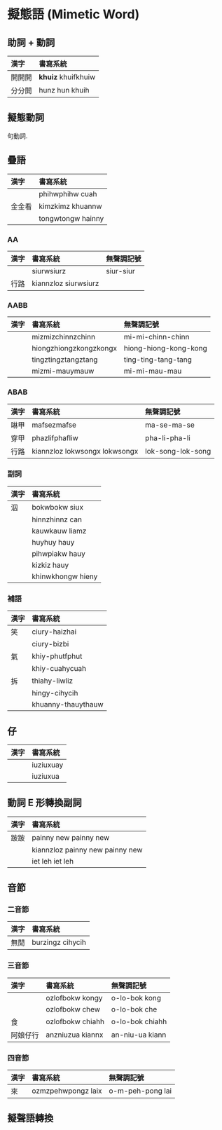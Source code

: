 # 擬態語 (Mimetic Word)

## 助詞 + 動詞

| 漢字 | 書寫系統 |
| :--- | :--- |
| 開開開 | **khuiz** khuifkhuiw |
| 分分開 | hunz hun khuih |

## 擬態動詞

句動詞.

## 疊語

| 漢字 | 書寫系統 |
| :--- | :--- |
|| phihwphihw cuah |
| 金金看 | kimzkimz khuannw |
|| tongwtongw hainny |

### AA

| 漢字 | 書寫系統 | 無聲調記號 |
| :--- | :--- | :--- |
|| siurwsiurz | siur-siur |
| 行路 | kiannzloz siurwsiurz ||

### AABB

| 漢字 | 書寫系統 | 無聲調記號 |
| :--- | :--- | :--- |
|| mizmizchinnzchinn | mi-mi-chinn-chinn |
|| hiongzhiongzkongzkongx | hiong-hiong-kong-kong |
|| tingztingztangztang | ting-ting-tang-tang |
|| mizmi-mauymauw | mi-mi-mau-mau |

### ABAB

| 漢字 | 書寫系統 | 無聲調記號 |
| :--- | :--- | :--- |
| 啉甲 | mafsezmafse | ma-se-ma-se |
| 穿甲 | phazlifphafliw | pha-li-pha-li |
| 行路 | kiannzloz lokwsongx lokwsongx | lok-song-lok-song |

### 副詞

| 漢字 | 書寫系統 |
| :--- | :--- |
| 泅 | bokwbokw siux |
|| hinnzhinnz can |
|| kauwkauw liamz |
|| huyhuy hauy |
|| pihwpiakw hauy |
|| kizkiz hauy |
|| khinwkhongw hieny |

### 補語

| 漢字 | 書寫系統 |
| :--- | :--- |
| 笑 | ciury-haizhai |
|| ciury-bizbi |
| 氣 | khiy-phutfphut |
|| khiy-cuahycuah |
| 拆 | thiahy-liwliz |
|| hingy-cihycih |
|| khuanny-thauythauw |

## 仔

| 漢字 | 書寫系統 |
| :--- | :--- |
|| iuziuxuay |
|| iuziuxua |

## 動詞 E 形轉換副詞

| 漢字 | 書寫系統 |
| :--- | :--- |
| 跛跛 | painny new painny new |
|| kiannzloz painny new painny new |
|| iet leh iet leh |

## 音節

### 二音節

| 漢字 | 書寫系統 |
| :--- | :--- |
| 無閒 | burzingz cihycih |

### 三音節

| 漢字 | 書寫系統 | 無聲調記號 |
| :--- | :--- | :--- |
|| ozlofbokw kongy | o-lo-bok kong |
|| ozlofbokw chew | o-lo-bok che |
| 食 | ozlofbokw chiahh | o-lo-bok chiahh |
| 阿娘仔行 | anzniuzua kiannx | an-niu-ua kiann |

### 四音節

| 漢字 | 書寫系統 | 無聲調記號 |
| :--- | :--- | :--- |
| 來 | ozmzpehwpongz laix | o-m-peh-pong lai |

## 擬聲語轉換
